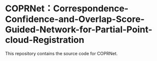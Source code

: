 # COPRNet：Correspondence-Confidence-and-Overlap-Score-Guided-Network-for-Partial-Point-cloud-Registration

This repository contains the source code for COPRNet. 
